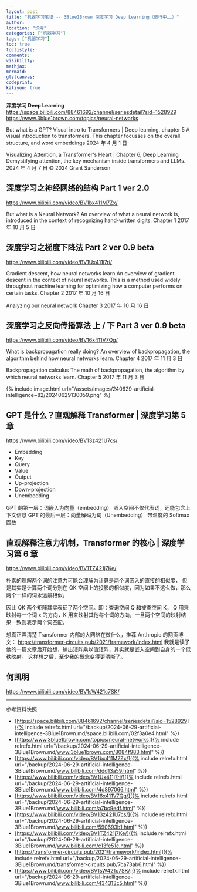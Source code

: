 ```yaml
---
layout: post
title: "机器学习笔记 -- 3Blue1Brown 深度学习 Deep Learning（进行中……）"
author:
location: "珠海"
categories: ["机器学习"]
tags: ["机器学习"]
toc: true
toclistyle:
comments:
visibility:
mathjax:
mermaid:
glslcanvas:
codeprint:
kaliyun: true
---
```


**深度学习 Deep Learning**
<https://space.bilibili.com/88461692/channel/seriesdetail?sid=1528929>
<https://www.3blue1brown.com/topics/neural-networks>

But what is a GPT? Visual intro to Transformers | Deep learning, chapter 5
A visual introduction to transformers. This chapter focusses on the overall structure, and word embeddings
2024 年 4 月 1 日

Visualizing Attention, a Transformer's Heart | Chapter 6, Deep Learning
Demystifying attention, the key mechanism inside transformers and LLMs.
2024 年 4 月 7 日
© 2024 Grant Sanderson


## 深度学习之神经网络的结构 Part 1 ver 2.0

<https://www.bilibili.com/video/BV1bx411M7Zx/>

But what is a Neural Network?
An overview of what a neural network is, introduced in the context of recognizing hand-written digits.
Chapter 1 2017 年 10 月 5 日


## 深度学习之梯度下降法 Part 2 ver 0.9 beta

<https://www.bilibili.com/video/BV1Ux411j7ri/>

Gradient descent, how neural networks learn
An overview of gradient descent in the context of neural networks.
This is a method used widely throughout machine learning for optimizing how a computer performs on certain tasks.
Chapter 2 2017 年 10 月 16 日

Analyzing our neural network
Chapter 3 2017 年 10 月 16 日


## 深度学习之反向传播算法 上 / 下 Part 3 ver 0.9 beta

<https://www.bilibili.com/video/BV16x411V7Qg/>

What is backpropagation really doing?
An overview of backpropagation, the algorithm behind how neural networks learn.
Chapter 4 2017 年 11 月 3 日

Backpropagation calculus
The math of backpropagation, the algorithm by which neural networks learn.
Chapter 5 2017 年 11 月 3 日

{% include image.html url="/assets/images/240629-artificial-intelligence~82/20240629130059.png" %}


## GPT 是什么？直观解释 Transformer \| 深度学习第 5 章

<https://www.bilibili.com/video/BV13z421U7cs/>
* Embedding
* Key
* Query
* Value
* Output
* Up-projection
* Down-projection
* Unembedding

GPT 的第一层：词嵌入为向量（embedding）
嵌入空间不仅代表词，还能包含上下文信息
GPT 的最后一层：向量解码为词（Unembedding）
带温度的 Softmax 函数


## 直观解释注意力机制，Transformer 的核心 \| 深度学习第 6 章

<https://www.bilibili.com/video/BV1TZ421j7Ke/>

朴素的理解两个词的注意力可能会理解为计算是两个词嵌入的直接的相似度，
但是其实是计算两个词分别在 QK 空间上的投影的相似度，因为如果不这么做，那么两个一样的词永远最相似。

因此 QK 两个矩阵其实表征了两个空间。即：查询空间 Q 和被查空间 K，
Q 用来映射每一个词 x 的方向，K 用来映射其他每个词的方向，一旦两个空间的映射结果一致则表示两个词匹配。

想真正弄清楚 Transformer 内部的大网络在做什么，推荐 Anthropic 的网页博文：
<https://transformer-circuits.pub/2021/framework/index.html>
我就是读了他的一篇文章后开始想，输出矩阵乘以值矩阵，其实就是嵌入空间到自身的一个低秩映射。
这样想之后，至少我的概念变得更清晰了。


## 何凯明

<https://www.bilibili.com/video/BV1sW421c7SK/>



<hr class='reviewline'/>
<p class='reviewtip'><script type='text/javascript' src='{% include relref.html url="/assets/reviewjs/blogs/2024-06-29-artificial-intelligence-3Blue1Brown.md.js" %}'></script></p>
<font class='ref_snapshot'>参考资料快照</font>

- [https://space.bilibili.com/88461692/channel/seriesdetail?sid=1528929]({% include relrefx.html url="/backup/2024-06-29-artificial-intelligence-3Blue1Brown.md/space.bilibili.com/02f3a0e4.html" %})
- [https://www.3blue1brown.com/topics/neural-networks]({% include relrefx.html url="/backup/2024-06-29-artificial-intelligence-3Blue1Brown.md/www.3blue1brown.com/8084f983.html" %})
- [https://www.bilibili.com/video/BV1bx411M7Zx/]({% include relrefx.html url="/backup/2024-06-29-artificial-intelligence-3Blue1Brown.md/www.bilibili.com/ddd13a59.html" %})
- [https://www.bilibili.com/video/BV1Ux411j7ri/]({% include relrefx.html url="/backup/2024-06-29-artificial-intelligence-3Blue1Brown.md/www.bilibili.com/4d897066.html" %})
- [https://www.bilibili.com/video/BV16x411V7Qg/]({% include relrefx.html url="/backup/2024-06-29-artificial-intelligence-3Blue1Brown.md/www.bilibili.com/a7bc9edf.html" %})
- [https://www.bilibili.com/video/BV13z421U7cs/]({% include relrefx.html url="/backup/2024-06-29-artificial-intelligence-3Blue1Brown.md/www.bilibili.com/590693b1.html" %})
- [https://www.bilibili.com/video/BV1TZ421j7Ke/]({% include relrefx.html url="/backup/2024-06-29-artificial-intelligence-3Blue1Brown.md/www.bilibili.com/c13fe51c.html" %})
- [https://transformer-circuits.pub/2021/framework/index.html]({% include relrefx.html url="/backup/2024-06-29-artificial-intelligence-3Blue1Brown.md/transformer-circuits.pub/7ca73ab6.html" %})
- [https://www.bilibili.com/video/BV1sW421c7SK/]({% include relrefx.html url="/backup/2024-06-29-artificial-intelligence-3Blue1Brown.md/www.bilibili.com/434313c5.html" %})
